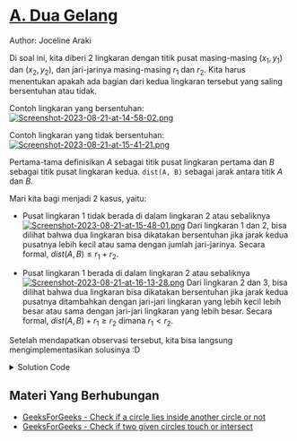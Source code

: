 # [A. Dua Gelang](https://tlx.toki.id/courses/competitive/chapters/12/problems/A)

Author: Joceline Araki

Di soal ini, kita diberi $2$ lingkaran dengan titik pusat masing-masing $(x_1, y_1)$ dan $(x_2, y_2)$, dan jari-jarinya masing-masing $r_1$ dan $r_2$. Kita harus menentukan apakah ada bagian dari kedua lingkaran tersebut yang saling bersentuhan atau tidak.

Contoh lingkaran yang bersentuhan:
[![Screenshot-2023-08-21-at-14-58-02.png](https://i.postimg.cc/JzpCYDR6/Screenshot-2023-08-21-at-14-58-02.png)](https://postimg.cc/G4TfHp8G)

Contoh lingkaran yang tidak bersentuhan:
[![Screenshot-2023-08-21-at-15-41-21.png](https://i.postimg.cc/XYyBWCvJ/Screenshot-2023-08-21-at-15-41-21.png)](https://postimg.cc/pmRLYyzb)

Pertama-tama definisikan $A$ sebagai titik pusat lingkaran pertama dan $B$ sebagai titik pusat lingkaran kedua. `dist(A, B)` sebagai jarak antara titik $A$ dan $B$.

Mari kita bagi menjadi $2$ kasus, yaitu:
- Pusat lingkaran $1$ tidak berada di dalam lingkaran $2$ atau sebaliknya
[![Screenshot-2023-08-21-at-15-48-01.png](https://i.postimg.cc/BbrNg1ZV/Screenshot-2023-08-21-at-15-48-01.png)](https://postimg.cc/vxvW8TVr)
Dari lingkaran $1$ dan $2$, bisa dilihat bahwa dua lingkaran bisa dikatakan bersentuhan jika jarak kedua pusatnya lebih kecil atau sama dengan jumlah jari-jarinya. Secara formal,  $dist(A, B) \leq r_1 + r_2$. 

- Pusat lingkaran $1$ berada di dalam lingkaran $2$ atau sebaliknya
[![Screenshot-2023-08-21-at-16-13-28.png](https://i.postimg.cc/LsgK4jYJ/Screenshot-2023-08-21-at-16-13-28.png)](https://postimg.cc/2qYX2bxY)
Dari lingkaran $2$ dan $3$, bisa dilihat bahwa dua lingkaran bisa dikatakan bersentuhan jika jarak kedua pusatnya ditambahkan dengan jari-jari lingkaran yang lebih kecil lebih besar atau sama dengan jari-jari lingkaran yang lebih besar.  Secara formal, $dist(A, B) + r_1 \geq r_2$ dimana $r_1 < r_2$.

Setelah mendapatkan observasi tersebut, kita bisa langsung mengimplementasikan solusinya :D

<details>
  <summary>Solution Code</summary>

```c++
#include <bits/stdc++.h>

using namespace std;


int main(){
    ios_base::sync_with_stdio(0); cin.tie(0); cout.tie(0);
    double x1, y1, r1; cin >> x1 >> y1 >> r1;
    double x2, y2, r2; cin >> x2 >> y2 >> r2;

    double a = abs(x1 - x2);
    double b = abs(y1 - y2);

    if(hypot(a, b) > r1 + r2 || hypot(a, b) + min(r1, r2) < max(r1, r2)) cout << "tidak bersentuhan" << '\n';
    else  cout << "bersentuhan" << '\n';

    return 0;   
}
```
</details>

## Materi Yang Berhubungan
- [GeeksForGeeks - Check if a circle lies inside another circle or not](https://www.geeksforgeeks.org/check-if-a-circle-lies-inside-another-circle-or-not/)
- [GeeksForGeeks - Check if two given circles touch or intersect](https://www.geeksforgeeks.org/check-two-given-circles-touch-intersect/)
